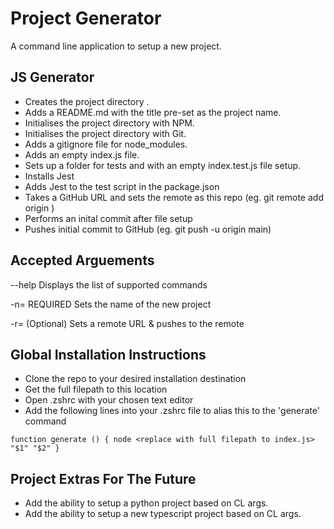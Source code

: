 # Project Generator

A command line application to setup a new project.

## JS Generator

- Creates the project directory .
- Adds a README.md with the title pre-set as the project name.
- Initialises the project directory with NPM.
- Initialises the project directory with Git.
- Adds a gitignore file for node_modules.
- Adds an empty index.js file.
- Sets up a folder for tests and with an empty index.test.js file setup.
- Installs Jest
- Adds Jest to the test script in the package.json
- Takes a GitHub URL and sets the remote as this repo (eg. git remote add origin <URL>)
- Performs an inital commit after file setup
- Pushes initial commit to GitHub (eg. git push -u origin main)

## Accepted Arguements

--help Displays the list of supported commands

-n=<project-name> REQUIRED Sets the name of the new project

-r=<remote-url> (Optional) Sets a remote URL & pushes to the remote

## Global Installation Instructions

- Clone the repo to your desired installation destination
- Get the full filepath to this location
- Open .zshrc with your chosen text editor
- Add the following lines into your .zshrc file to alias this to the 'generate' command

`function generate () {
    node <replace with full filepath to index.js> "$1" "$2"
} `

## Project Extras For The Future

- Add the ability to setup a python project based on CL args.
- Add the ability to setup a new typescript project based on CL args.
